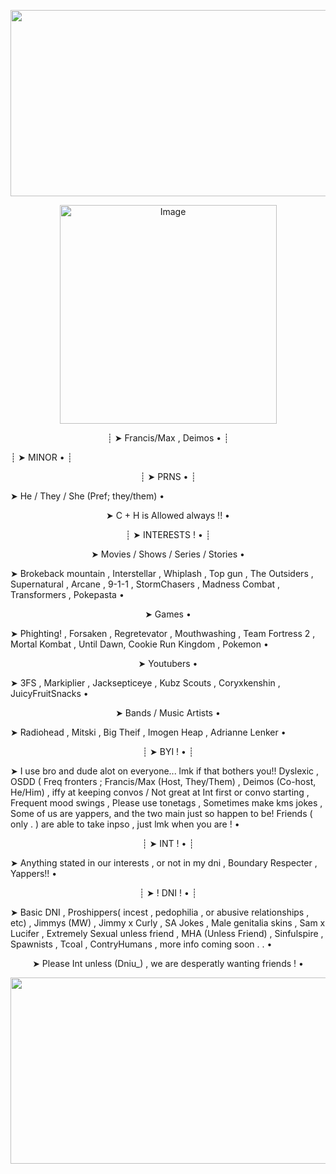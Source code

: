 <p align="center">
<img width="1552" height="298" alt="Image" src="https://github.com/user-attachments/assets/90fa2213-2f4f-49d2-aa56-7d509bdc257e" />

<p align="center">
<img width="347" height="350" alt="Image" src="https://github.com/user-attachments/assets/2aff2fc6-8777-4f00-a283-970bb1fdbfd6" />
 
<p align="center">
┊ ➤  Francis/Max , Deimos • ┊

┊ ➤ MINOR • ┊

<p align="center">
┊ ➤  PRNS • ┊

➤ He / They / She (Pref; they/them) •

  <p align="center">
➤ C + H is Allowed always !! •

<p align="center">
┊ ➤ INTERESTS ! • ┊

<p align="center">
 ➤ Movies / Shows / Series / Stories •

➤ Brokeback mountain , Interstellar , Whiplash , Top gun , The Outsiders , Supernatural , Arcane , 9-1-1 , StormChasers , Madness Combat , Transformers , Pokepasta  •

<p align="center">
 ➤ Games •

 ➤  Phighting! , Forsaken , Regretevator , Mouthwashing , Team Fortress 2 , Mortal Kombat , Until Dawn, Cookie Run Kingdom , Pokemon  •

 <p align="center">
 ➤ Youtubers •
 
 ➤ 3FS , Markiplier , Jacksepticeye , Kubz Scouts , Coryxkenshin , JuicyFruitSnacks •

  <p align="center">
 ➤ Bands / Music Artists •

  ➤ Radiohead , Mitski , Big Theif , Imogen Heap , Adrianne Lenker •


<p align="center">
┊ ➤ BYI ! • ┊

 ➤ I use bro and dude alot on everyone... lmk if that bothers you!! Dyslexic , OSDD ( Freq fronters ; Francis/Max (Host, They/Them) , Deimos (Co-host, He/Him) , iffy at keeping convos / Not great at Int first or convo starting , Frequent mood swings , Please use tonetags , Sometimes make kms jokes , Some of us are yappers, and the two main just so happen to be! Friends ( only . ) are able to take inpso  , just lmk when you are !  •

 <p align="center">
┊ ➤  INT ! • ┊

 ➤ Anything stated in our interests , or not in my dni , Boundary Respecter , Yappers!!  •

<p align="center">
┊ ➤ ! DNI ! • ┊  


 ➤ Basic DNI , Proshippers( incest , pedophilia , or abusive relationships , etc) , Jimmys (MW) , Jimmy x Curly , SA Jokes , Male genitalia skins , Sam x Lucifer , Extremely Sexual unless friend , MHA (Unless Friend) , Sinfulspire ,  Spawnists , Tcoal , ContryHumans , more info coming soon . . • 


 <p align="center">
 ➤ Please Int unless (Dniu_) , we are desperatly wanting friends ! •

 
 <p align="center">


 <img width="1552" height="298" alt="Image" src="https://github.com/user-attachments/assets/338ced52-14c6-4bb3-8b44-b502e685d50a" />  
  
  <p align="center">
 

<!--
**GLASSHOUS3S/GLASSHOUS3S** is a ✨ _special_ ✨ repository because its `README.md` (this file) appears on your GitHub profile.

Here are some ideas to get you started:

- 🔭 I’m currently working on ...
- 🌱 I’m currently learning ...
- 👯 I’m looking to collaborate on ...
- 🤔 I’m looking for help with ...
- 💬 Ask me about ...
- 📫 How to reach me: ...
- 😄 Pronouns: ...
- ⚡ Fun fact: ...
-->
